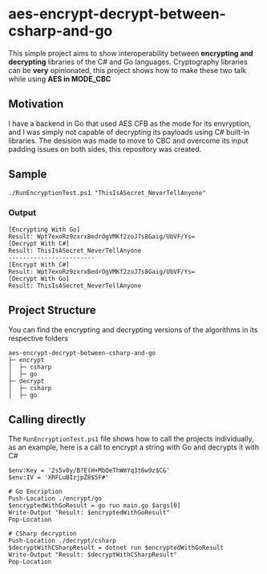 # aes-encrypt-decrypt-between-csharp-and-go

This simple project aims to show interoperability between **encrypting and decrypting** libraries of the C# and Go languages.
Cryptography libraries can be **very** opinionated, this project shows how to make these two talk while using **AES in MODE_CBC**

## Motivation

I have a backend in Go that used AES CFB as the mode for its envryption, and I was simply not capable of decrypting its payloads using C# built-in libraries. The desision was made to move to CBC and overcome its input padding issues on both sides, this repository was created.

## Sample 

```
./RunEncryptionTest.ps1 "ThisIsASecret_NeverTellAnyone"
```

### Output

```
[Encrypting With Go]
Result: Wpt7exoRz9zxrxBedrOgVMKf2zoJ7s8Gaig/UbVF/Ys=
[Decrypt With C#]
Result: ThisIsASecret_NeverTellAnyone
------------------------
[Encrypt With C#]
Result: Wpt7exoRz9zxrxBedrOgVMKf2zoJ7s8Gaig/UbVF/Ys=
[Decrypt With Go]
Result: ThisIsASecret_NeverTellAnyone
```

## Project Structure
You can find the encrypting and decrypting versions of the algorithms in its respective folders
```
aes-encrypt-decrypt-between-csharp-and-go
├─ encrypt
│  ├─ csharp
│  ├─ go
├─ decrypt
│  ├─ csharp
│  ├─ go
```

## Calling directly
The `RunEncryptionTest.ps1` file shows how to call the projects individually, as an example, here is a call to encrypt a string with Go and decrypts it with C#
```
$env:Key = '2s5v8y/B?E(H+MbQeThWmYq3t6w9z$C&'
$env:IV = 'XRFLuBIzjpZ8$5F#'

# Go Encription
Push-Location ./encrypt/go
$encryptedWithGoResult = go run main.go $args[0]
Write-Output "Result: $encryptedWithGoResult"
Pop-Location

# CSharp decryption
Push-Location ./decrypt/csharp
$decryptWithCSharpResult = dotnet run $encryptedWithGoResult
Write-Output "Result: $decryptWithCSharpResult"
Pop-Location
```
